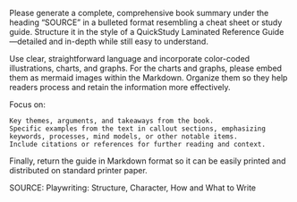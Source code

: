Please generate a complete, comprehensive book summary under the heading “SOURCE” in a bulleted format resembling a cheat sheet or study guide. Structure it in the style of a QuickStudy Laminated Reference Guide—detailed and in-depth while still easy to understand.

Use clear, straightforward language and incorporate color-coded illustrations, charts, and graphs. For the charts and graphs, please embed them as mermaid images within the Markdown. Organize them so they help readers process and retain the information more effectively.

Focus on:

    Key themes, arguments, and takeaways from the book.
    Specific examples from the text in callout sections, emphasizing keywords, processes, mind models, or other notable items.
    Include citations or references for further reading and context.

Finally, return the guide in Markdown format so it can be easily printed and distributed on standard printer paper.

SOURCE: Playwriting: Structure, Character, How and What to Write
